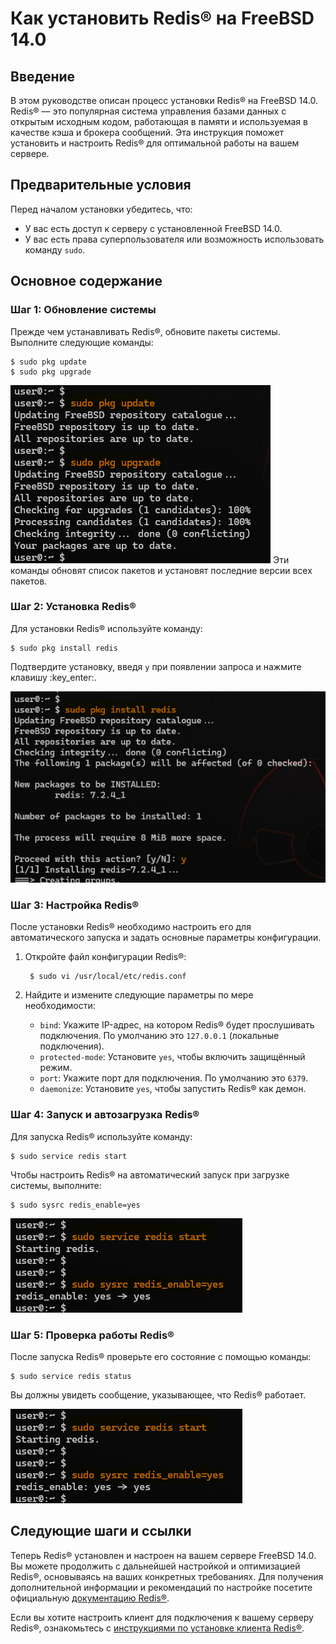 # Как установить Redis® на FreeBSD 14.0

## Введение

В этом руководстве описан процесс установки Redis® на FreeBSD 14.0. Redis® — это популярная система управления базами данных с открытым исходным кодом, работающая в памяти и используемая в качестве кэша и брокера сообщений. Эта инструкция поможет установить и настроить Redis® для оптимальной работы на вашем сервере.

## Предварительные условия

Перед началом установки убедитесь, что:

- У вас есть доступ к серверу с установленной FreeBSD 14.0.
- У вас есть права суперпользователя или возможность использовать команду `sudo`.

## Основное содержание

### Шаг 1: Обновление системы

Прежде чем устанавливать Redis®, обновите пакеты системы. Выполните следующие команды:

    $ sudo pkg update
    $ sudo pkg upgrade

![Обновление пакетов системы](img/1.jpg "Обновление пакетов системы1")
Эти команды обновят список пакетов и установят последние версии всех пакетов.

### Шаг 2: Установка Redis®

Для установки Redis® используйте команду:

    $ sudo pkg install redis

Подтвердите установку, введя `y` при появлении запроса и нажмите клавишу :key_enter:.

![Установка Redis®](img/2.jpg "Установка Redis®")

### Шаг 3: Настройка Redis®

После установки Redis® необходимо настроить его для автоматического запуска и задать основные параметры конфигурации.

1. Откройте файл конфигурации Redis®:

        $ sudo vi /usr/local/etc/redis.conf


2. Найдите и измените следующие параметры по мере необходимости:

    - `bind`: Укажите IP-адрес, на котором Redis® будет прослушивать подключения. По умолчанию это `127.0.0.1` (локальные подключения).
    - `protected-mode`: Установите `yes`, чтобы включить защищённый режим.
    - `port`: Укажите порт для подключения. По умолчанию это `6379`.
    - `daemonize`: Установите `yes`, чтобы запустить Redis® как демон.

### Шаг 4: Запуск и автозагрузка Redis®

Для запуска Redis® используйте команду:

    $ sudo service redis start


Чтобы настроить Redis® на автоматический запуск при загрузке системы, выполните:

    $ sudo sysrc redis_enable=yes

![Установка Redis®](img/3.jpg "Установка Redis®")

### Шаг 5: Проверка работы Redis®

После запуска Redis® проверьте его состояние с помощью команды:

    $ sudo service redis status


Вы должны увидеть сообщение, указывающее, что Redis® работает.

![Установка Redis®](img/3.jpg "Установка Redis®")

## Следующие шаги и ссылки

Теперь Redis® установлен и настроен на вашем сервере FreeBSD 14.0. Вы можете продолжить с дальнейшей настройкой и оптимизацией Redis®, основываясь на ваших конкретных требованиях. Для получения дополнительной информации и рекомендаций по настройке посетите официальную [документацию Redis®](https://redis.io/documentation).

Если вы хотите настроить клиент для подключения к вашему серверу Redis®, ознакомьтесь с [инструкциями по установке клиента Redis®](https://redis.io/topics/clients).
